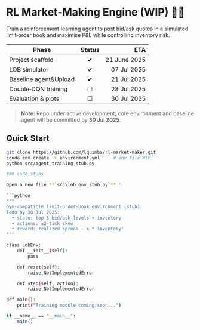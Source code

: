 # RL Market‑Making Engine (WIP) 🏦🤖

Train a reinforcement‑learning agent to post bid/ask quotes in a simulated
limit‑order book and maximise P&L while controlling inventory risk.

| Phase                | Status | ETA        |
|----------------------|:------:|-----------:|
| Project scaffold     | ✔      | 21 June 2025|
| LOB simulator        | ✔      | 07 Jul 2025 |
| Baseline agent&Upload| ✔      | 21 Jul 2025 |
| Double‑DQN training  | ☐      | 28 Jul 2025 |
| Evaluation & plots   | ☐      | 30 Jul 2025 |

> **Note:** Repo under active development; core environment and baseline agent
> will be committed by **30 Jul 2025**.

## Quick Start

```bash
git clone https://github.com/lquimbo/rl-market-maker.git
conda env create -f environment.yml     # env file WIP
python src/agent_training_stub.py

### code stubs

Open a new file **`src\lob_env_stub.py`** :

```python
"""
Gym‑compatible limit‑order‑book environment (stub).
Todo by 30 Jul 2025:
  • state: top‑5 bid/ask levels + inventory
  • actions: ±2‑tick skew
  • reward: realized spread − κ * inventory²
"""

class LobEnv:
    def __init__(self):
        pass

    def reset(self):
        raise NotImplementedError

    def step(self, action):
        raise NotImplementedError

def main():
    print("Training module coming soon...")

if __name__ == "__main__":
    main()

